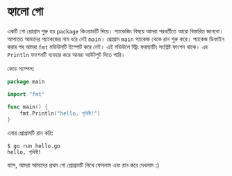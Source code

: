 # হ্যালো গো

একটি গো প্রোগ্রাম শুরু হয় `package` কিওয়ার্ডটি দিয়ে। প্যাকেজিং বিষয়ে আমরা পরবর্তীতে আরো বিস্তারিত জানবো। আপাতত আমাদের প্যাকেজের নাম ধরে নেই `main`। প্রোগ্রাম `main` প্যাকেজ থেকে রান শুরু করে। প্যাকেজ ডিফাইন করার পর আমরা `fmt` মডিউলটি ইম্পোর্ট করে নেই। এই মডিউলে স্ট্রিং ফরম্যাটিং সংশ্লিষ্ট ফাংশন থাকে। এর `Println` ফাংশনটি ব্যবহার করে আমরা আউটপুট দিতে পারি।  

কোড স্যাম্পল: 

```go
package main

import "fmt"

func main() {
	fmt.Println("hello, পৃথিবী!")
}
```

এবার প্রোগ্রামটি রান করি: 

```
$ go run hello.go
hello, পৃথিবী!
```

ব্যাস, আমরা আমাদের প্রথম গো প্রোগ্রামটি লিখে ফেললাম এবং রান করে দেখলাম :)  